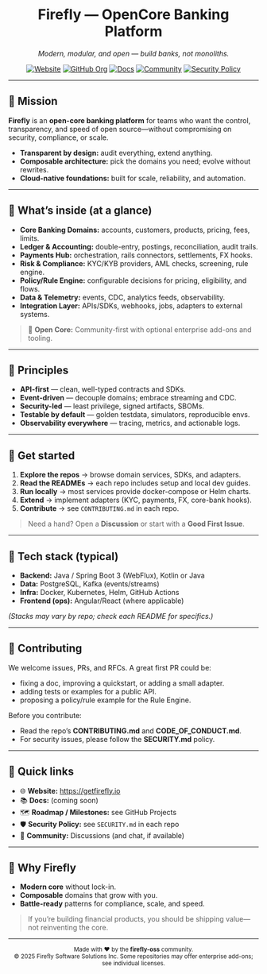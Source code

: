 <h1 align="center">Firefly — OpenCore Banking Platform</h1>

<p align="center">
  <i>Modern, modular, and open — build banks, not monoliths.</i>
</p>

<p align="center">
  <a href="https://getfirefly.io"><img alt="Website" src="https://img.shields.io/badge/website-getfirefly.io-informational?logo=firefox-browser"></a>
  <a href="https://github.com/firefly-oss"><img alt="GitHub Org" src="https://img.shields.io/badge/GitHub-firefly--oss-000?logo=github"></a>
  <a href="#"><img alt="Docs" src="https://img.shields.io/badge/docs-coming%20soon-6f42c1?logo=readthedocs"></a>
  <a href="#"><img alt="Community" src="https://img.shields.io/badge/community-join_us-0ea5e9?logo=discord"></a>
  <a href="#"><img alt="Security Policy" src="https://img.shields.io/badge/security-policy-16a34a?logo=security"></a>
</p>

---

## 🌟 Mission

**Firefly** is an **open-core banking platform** for teams who want the control, transparency, and speed of open source—without compromising on security, compliance, or scale.

- **Transparent by design:** audit everything, extend anything.
- **Composable architecture:** pick the domains you need; evolve without rewrites.
- **Cloud-native foundations:** built for scale, reliability, and automation.

---

## 🧭 What’s inside (at a glance)

- **Core Banking Domains:** accounts, customers, products, pricing, fees, limits.
- **Ledger & Accounting:** double-entry, postings, reconciliation, audit trails.
- **Payments Hub:** orchestration, rails connectors, settlements, FX hooks.
- **Risk & Compliance:** KYC/KYB providers, AML checks, screening, rule engine.
- **Policy/Rule Engine:** configurable decisions for pricing, eligibility, and flows.
- **Data & Telemetry:** events, CDC, analytics feeds, observability.
- **Integration Layer:** APIs/SDKs, webhooks, jobs, adapters to external systems.

> 🧩 **Open Core:** Community-first with optional enterprise add-ons and tooling.

---

## 🧱 Principles

- **API-first** — clean, well-typed contracts and SDKs.
- **Event-driven** — decouple domains; embrace streaming and CDC.
- **Security-led** — least privilege, signed artifacts, SBOMs.
- **Testable by default** — golden testdata, simulators, reproducible envs.
- **Observability everywhere** — tracing, metrics, and actionable logs.

---

## 🚀 Get started

1. **Explore the repos** → browse domain services, SDKs, and adapters.
2. **Read the READMEs** → each repo includes setup and local dev guides.
3. **Run locally** → most services provide docker-compose or Helm charts.
4. **Extend** → implement adapters (KYC, payments, FX, core-bank hooks).
5. **Contribute** → see `CONTRIBUTING.md` in each repo.

> Need a hand? Open a **Discussion** or start with a **Good First Issue**.

---

## 🧩 Tech stack (typical)

- **Backend:** Java / Spring Boot 3 (WebFlux), Kotlin or Java
- **Data:** PostgreSQL, Kafka (events/streams)
- **Infra:** Docker, Kubernetes, Helm, GitHub Actions
- **Frontend (ops):** Angular/React (where applicable)

*(Stacks may vary by repo; check each README for specifics.)*

---

## 🤝 Contributing

We welcome issues, PRs, and RFCs. A great first PR could be:
- fixing a doc, improving a quickstart, or adding a small adapter.
- adding tests or examples for a public API.
- proposing a policy/rule example for the Rule Engine.

Before you contribute:
- Read the repo’s **CONTRIBUTING.md** and **CODE_OF_CONDUCT.md**.
- For security issues, please follow the **SECURITY.md** policy.

---

## 📍 Quick links

- 🌐 **Website:** https://getfirefly.io
- 📚 **Docs:** (coming soon)
- 🗺️ **Roadmap / Milestones:** see GitHub Projects
- 🛡️ **Security Policy:** see `SECURITY.md` in each repo
- 💬 **Community:** Discussions (and chat, if available)

---

## 🏁 Why Firefly

- **Modern core** without lock-in.
- **Composable** domains that grow with you.
- **Battle-ready** patterns for compliance, scale, and speed.

> If you’re building financial products, you should be shipping value—not reinventing the core.

---

<p align="center">
  <sub>Made with ❤️ by the <b>firefly-oss</b> community.</sub><br>
  <sub>© 2025 Firefly Software Solutions Inc. Some repositories may offer enterprise add-ons; see individual licenses.</sub>
</p>

